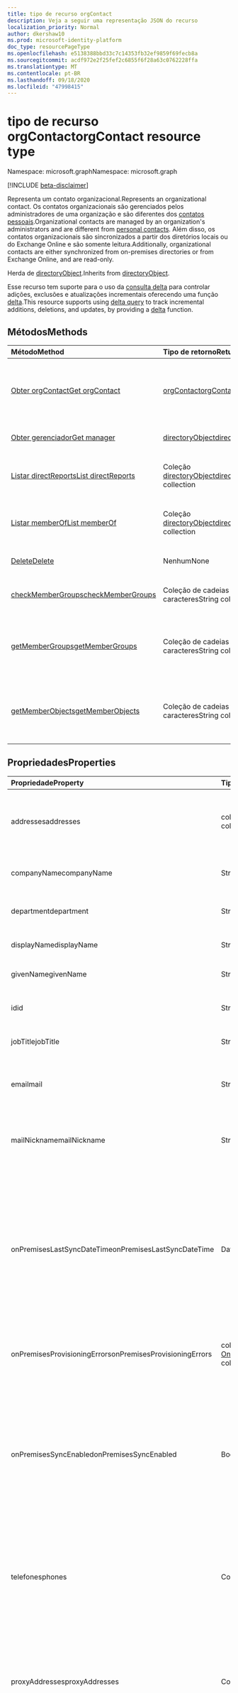```yaml
---
title: tipo de recurso orgContact
description: Veja a seguir uma representação JSON do recurso
localization_priority: Normal
author: dkershaw10
ms.prod: microsoft-identity-platform
doc_type: resourcePageType
ms.openlocfilehash: e5138388bbd33c7c14353fb32ef9859f69fecb8a
ms.sourcegitcommit: acdf972e2f25fef2c6855f6f28a63c0762228ffa
ms.translationtype: MT
ms.contentlocale: pt-BR
ms.lasthandoff: 09/18/2020
ms.locfileid: "47998415"
---
```

# <a name="orgcontact-resource-type"></a><span data-ttu-id="602a9-103">tipo de recurso orgContact</span><span class="sxs-lookup"><span data-stu-id="602a9-103">orgContact resource type</span></span>

<span data-ttu-id="602a9-104">Namespace: microsoft.graph</span><span class="sxs-lookup"><span data-stu-id="602a9-104">Namespace: microsoft.graph</span></span>

[!INCLUDE [beta-disclaimer](../../includes/beta-disclaimer.md)]

<span data-ttu-id="602a9-105">Representa um contato organizacional.</span><span class="sxs-lookup"><span data-stu-id="602a9-105">Represents an organizational contact.</span></span> <span data-ttu-id="602a9-106">Os contatos organizacionais são gerenciados pelos administradores de uma organização e são diferentes dos [contatos pessoais](contact.md).</span><span class="sxs-lookup"><span data-stu-id="602a9-106">Organizational contacts are managed by an organization's administrators and are different from [personal contacts](contact.md).</span></span> <span data-ttu-id="602a9-107">Além disso, os contatos organizacionais são sincronizados a partir dos diretórios locais ou do Exchange Online e são somente leitura.</span><span class="sxs-lookup"><span data-stu-id="602a9-107">Additionally, organizational contacts are either synchronized from on-premises directories or from Exchange Online, and are read-only.</span></span>

<span data-ttu-id="602a9-108">Herda de [directoryObject](directoryobject.md).</span><span class="sxs-lookup"><span data-stu-id="602a9-108">Inherits from [directoryObject](directoryobject.md).</span></span>

<span data-ttu-id="602a9-109">Esse recurso tem suporte para o uso da [consulta delta](/graph/delta-query-overview) para controlar adições, exclusões e atualizações incrementais oferecendo uma função [delta](../api/orgcontact-delta.md).</span><span class="sxs-lookup"><span data-stu-id="602a9-109">This resource supports using [delta query](/graph/delta-query-overview) to track incremental additions, deletions, and updates, by providing a [delta](../api/orgcontact-delta.md) function.</span></span>

## <a name="methods"></a><span data-ttu-id="602a9-110">Métodos</span><span class="sxs-lookup"><span data-stu-id="602a9-110">Methods</span></span>

| <span data-ttu-id="602a9-111">Método</span><span class="sxs-lookup"><span data-stu-id="602a9-111">Method</span></span>           | <span data-ttu-id="602a9-112">Tipo de retorno</span><span class="sxs-lookup"><span data-stu-id="602a9-112">Return Type</span></span>    |<span data-ttu-id="602a9-113">Descrição</span><span class="sxs-lookup"><span data-stu-id="602a9-113">Description</span></span>|
|:---------------|:--------|:----------|
|[<span data-ttu-id="602a9-114">Obter orgContact</span><span class="sxs-lookup"><span data-stu-id="602a9-114">Get orgContact</span></span>](../api/orgcontact-get.md) | [<span data-ttu-id="602a9-115">orgContact</span><span class="sxs-lookup"><span data-stu-id="602a9-115">orgContact</span></span>](orgcontact.md) |<span data-ttu-id="602a9-116">Leia as propriedades e os relacionamentos do objeto orgContact.</span><span class="sxs-lookup"><span data-stu-id="602a9-116">Read properties and relationships of orgContact object.</span></span>|
|[<span data-ttu-id="602a9-117">Obter gerenciador</span><span class="sxs-lookup"><span data-stu-id="602a9-117">Get manager</span></span>](../api/orgcontact-get-manager.md) |[<span data-ttu-id="602a9-118">directoryObject</span><span class="sxs-lookup"><span data-stu-id="602a9-118">directoryObject</span></span>](directoryobject.md)| <span data-ttu-id="602a9-119">Obtenha o gerente do contato.</span><span class="sxs-lookup"><span data-stu-id="602a9-119">Get the contact's manager.</span></span>|
|[<span data-ttu-id="602a9-120">Listar directReports</span><span class="sxs-lookup"><span data-stu-id="602a9-120">List directReports</span></span>](../api/orgcontact-list-directreports.md) |<span data-ttu-id="602a9-121">Coleção [directoryObject](directoryobject.md)</span><span class="sxs-lookup"><span data-stu-id="602a9-121">[directoryObject](directoryobject.md) collection</span></span>| <span data-ttu-id="602a9-122">Listar os subordinados diretos do contato.</span><span class="sxs-lookup"><span data-stu-id="602a9-122">List the contact's direct reports.</span></span>|
|[<span data-ttu-id="602a9-123">Listar memberOf</span><span class="sxs-lookup"><span data-stu-id="602a9-123">List memberOf</span></span>](../api/orgcontact-list-memberof.md) |<span data-ttu-id="602a9-124">Coleção [directoryObject](directoryobject.md)</span><span class="sxs-lookup"><span data-stu-id="602a9-124">[directoryObject](directoryobject.md) collection</span></span>| <span data-ttu-id="602a9-125">Obter uma coleção de objetos memberOf.</span><span class="sxs-lookup"><span data-stu-id="602a9-125">Get a memberOf object collection.</span></span>|
|[<span data-ttu-id="602a9-126">Delete</span><span class="sxs-lookup"><span data-stu-id="602a9-126">Delete</span></span>](../api/orgcontact-delete.md) | <span data-ttu-id="602a9-127">Nenhum</span><span class="sxs-lookup"><span data-stu-id="602a9-127">None</span></span> |<span data-ttu-id="602a9-128">Exclua o objeto orgContact.</span><span class="sxs-lookup"><span data-stu-id="602a9-128">Delete orgContact object.</span></span> |
|[<span data-ttu-id="602a9-129">checkMemberGroups</span><span class="sxs-lookup"><span data-stu-id="602a9-129">checkMemberGroups</span></span>](../api/orgcontact-checkmembergroups.md)|<span data-ttu-id="602a9-130">Coleção de cadeias de caracteres</span><span class="sxs-lookup"><span data-stu-id="602a9-130">String collection</span></span>| <span data-ttu-id="602a9-131">Verifique a associação ao grupo.</span><span class="sxs-lookup"><span data-stu-id="602a9-131">Check for group membership.</span></span> |
|[<span data-ttu-id="602a9-132">getMemberGroups</span><span class="sxs-lookup"><span data-stu-id="602a9-132">getMemberGroups</span></span>](../api/orgcontact-getmembergroups.md)|<span data-ttu-id="602a9-133">Coleção de cadeias de caracteres</span><span class="sxs-lookup"><span data-stu-id="602a9-133">String collection</span></span>| <span data-ttu-id="602a9-134">Retornar todos os grupos dos quais o contato especificado é membro.</span><span class="sxs-lookup"><span data-stu-id="602a9-134">Return all the groups that the specified contact is a member of.</span></span> |
|[<span data-ttu-id="602a9-135">getMemberObjects</span><span class="sxs-lookup"><span data-stu-id="602a9-135">getMemberObjects</span></span>](../api/orgcontact-getmemberobjects.md)|<span data-ttu-id="602a9-136">Coleção de cadeias de caracteres</span><span class="sxs-lookup"><span data-stu-id="602a9-136">String collection</span></span>| <span data-ttu-id="602a9-137">Retorna uma lista de directoryObjects o contato é um membro.</span><span class="sxs-lookup"><span data-stu-id="602a9-137">Returns a list of directoryObjects the contact is a member of.</span></span> |

## <a name="properties"></a><span data-ttu-id="602a9-138">Propriedades</span><span class="sxs-lookup"><span data-stu-id="602a9-138">Properties</span></span>

| <span data-ttu-id="602a9-139">Propriedade</span><span class="sxs-lookup"><span data-stu-id="602a9-139">Property</span></span>     | <span data-ttu-id="602a9-140">Tipo</span><span class="sxs-lookup"><span data-stu-id="602a9-140">Type</span></span>   |<span data-ttu-id="602a9-141">Descrição</span><span class="sxs-lookup"><span data-stu-id="602a9-141">Description</span></span>|
|:---------------|:--------|:----------|
| <span data-ttu-id="602a9-142">addresses</span><span class="sxs-lookup"><span data-stu-id="602a9-142">addresses</span></span>                    | <span data-ttu-id="602a9-143">coleção [physicalOfficeAddress](physicalofficeaddress.md)</span><span class="sxs-lookup"><span data-stu-id="602a9-143">[physicalOfficeAddress](physicalofficeaddress.md) collection</span></span>           | <span data-ttu-id="602a9-144">Endereços postais para este contato organizacional.</span><span class="sxs-lookup"><span data-stu-id="602a9-144">Postal addresses for this organizational contact.</span></span> <span data-ttu-id="602a9-145">Por enquanto, um contato só pode ter um endereço físico.</span><span class="sxs-lookup"><span data-stu-id="602a9-145">For now a contact can only have one physical address.</span></span> |
| <span data-ttu-id="602a9-146">companyName</span><span class="sxs-lookup"><span data-stu-id="602a9-146">companyName</span></span>                  | <span data-ttu-id="602a9-147">String</span><span class="sxs-lookup"><span data-stu-id="602a9-147">String</span></span>                                                    | <span data-ttu-id="602a9-148">Nome da empresa à qual este contato organizacional pertence.</span><span class="sxs-lookup"><span data-stu-id="602a9-148">Name of the company that this organizational contact belong to.</span></span>                                                                                                                                                                                                                                                                                                                 |
| <span data-ttu-id="602a9-149">department</span><span class="sxs-lookup"><span data-stu-id="602a9-149">department</span></span>                   | <span data-ttu-id="602a9-150">String</span><span class="sxs-lookup"><span data-stu-id="602a9-150">String</span></span>                                                     | <span data-ttu-id="602a9-151">O nome do departamento no qual o contato funciona.</span><span class="sxs-lookup"><span data-stu-id="602a9-151">The name for the department in which the contact works.</span></span>                                                                                                                                                                                                                                                                                                                                |
| <span data-ttu-id="602a9-152">displayName</span><span class="sxs-lookup"><span data-stu-id="602a9-152">displayName</span></span>                  | <span data-ttu-id="602a9-153">String</span><span class="sxs-lookup"><span data-stu-id="602a9-153">String</span></span>                                                     | <span data-ttu-id="602a9-154">Nome para exibição desse contato organizacional.</span><span class="sxs-lookup"><span data-stu-id="602a9-154">Display name for this organizational contact.</span></span>                                                                                                                                                                                                                                                                                                                                   |
| <span data-ttu-id="602a9-155">givenName</span><span class="sxs-lookup"><span data-stu-id="602a9-155">givenName</span></span>                    | <span data-ttu-id="602a9-156">String</span><span class="sxs-lookup"><span data-stu-id="602a9-156">String</span></span>                                                     | <span data-ttu-id="602a9-157">Nome para este contato organizacional.</span><span class="sxs-lookup"><span data-stu-id="602a9-157">First name for this organizational contact.</span></span>                                                                                                                                                                                                                                                                                                                                     |
| <span data-ttu-id="602a9-158">id</span><span class="sxs-lookup"><span data-stu-id="602a9-158">id</span></span>                           | <span data-ttu-id="602a9-159">String</span><span class="sxs-lookup"><span data-stu-id="602a9-159">String</span></span>                                                     | <span data-ttu-id="602a9-160">Identificador exclusivo desse contato organizacional.</span><span class="sxs-lookup"><span data-stu-id="602a9-160">Unique identifier for this organizational contact.</span></span>                                                                                                                                                                                                                                                                                                                             |
| <span data-ttu-id="602a9-161">jobTitle</span><span class="sxs-lookup"><span data-stu-id="602a9-161">jobTitle</span></span>                     | <span data-ttu-id="602a9-162">String</span><span class="sxs-lookup"><span data-stu-id="602a9-162">String</span></span>                                                     | <span data-ttu-id="602a9-163">Cargo para este contato organizacional.</span><span class="sxs-lookup"><span data-stu-id="602a9-163">Job title for this organizational contact.</span></span>                                                                                                                                                                                                                                                                                                                                      |
|<span data-ttu-id="602a9-164">email</span><span class="sxs-lookup"><span data-stu-id="602a9-164">mail</span></span>|<span data-ttu-id="602a9-165">String</span><span class="sxs-lookup"><span data-stu-id="602a9-165">String</span></span>| <span data-ttu-id="602a9-166">O endereço SMTP do contato, por exemplo, "jeff@contoso.onmicrosoft.com".</span><span class="sxs-lookup"><span data-stu-id="602a9-166">The SMTP address for the contact, for example, "jeff@contoso.onmicrosoft.com".</span></span> |
| <span data-ttu-id="602a9-167">mailNickname</span><span class="sxs-lookup"><span data-stu-id="602a9-167">mailNickname</span></span>                 | <span data-ttu-id="602a9-168">String</span><span class="sxs-lookup"><span data-stu-id="602a9-168">String</span></span>                                                     | <span data-ttu-id="602a9-169">Alias de email (parte do endereço de email, esperando o símbolo @) desse contato organizacional.</span><span class="sxs-lookup"><span data-stu-id="602a9-169">Email alias (portion of email address pre-pending the @ symbol) for this organizational contact.</span></span>                                                                                                                                                                                                                                                                                |
| <span data-ttu-id="602a9-170">onPremisesLastSyncDateTime</span><span class="sxs-lookup"><span data-stu-id="602a9-170">onPremisesLastSyncDateTime</span></span>   | <span data-ttu-id="602a9-171">DateTimeOffset</span><span class="sxs-lookup"><span data-stu-id="602a9-171">DateTimeOffset</span></span>                                             | <span data-ttu-id="602a9-172">Data e hora da última sincronização do contato organizacional do AD local.</span><span class="sxs-lookup"><span data-stu-id="602a9-172">Date and time when this organizational contact was last synchronized from on-premises AD.</span></span> <span data-ttu-id="602a9-173">O tipo Timestamp representa informações de data e hora usando o formato ISO 8601 e está sempre no horário UTC.</span><span class="sxs-lookup"><span data-stu-id="602a9-173">The Timestamp type represents date and time information using ISO 8601 format and is always in UTC time.</span></span> <span data-ttu-id="602a9-174">Por exemplo, meia-noite em UTC no dia 1º de janeiro de 2014 teria esta aparência: '2014-01-01T00:00:00Z'.</span><span class="sxs-lookup"><span data-stu-id="602a9-174">For example, midnight UTC on Jan 1, 2014 would look like this: '2014-01-01T00:00:00Z'.</span></span>   |
| <span data-ttu-id="602a9-175">onPremisesProvisioningErrors</span><span class="sxs-lookup"><span data-stu-id="602a9-175">onPremisesProvisioningErrors</span></span> |<span data-ttu-id="602a9-176">coleção [OnPremisesProvisioningError](onpremisesprovisioningerror.md)</span><span class="sxs-lookup"><span data-stu-id="602a9-176">[onPremisesProvisioningError](onpremisesprovisioningerror.md) collection</span></span>       | <span data-ttu-id="602a9-177">Lista de erros de provisionamento de sincronização para este contato organizacional.</span><span class="sxs-lookup"><span data-stu-id="602a9-177">List of any synchronization provisioning errors for this organizational contact.</span></span>                                                                                                                                                                                                                                                                                                |
|<span data-ttu-id="602a9-178">onPremisesSyncEnabled</span><span class="sxs-lookup"><span data-stu-id="602a9-178">onPremisesSyncEnabled</span></span>|<span data-ttu-id="602a9-179">Boolean</span><span class="sxs-lookup"><span data-stu-id="602a9-179">Boolean</span></span>|<span data-ttu-id="602a9-180">**true** se esse objeto for sincronizado a partir de um diretório local; **false** se esse objeto foi originalmente sincronizado a partir de um diretório local, mas não é mais sincronizado e agora é Mastered no Exchange; **NULL** se esse objeto nunca tiver sido sincronizado a partir de um diretório local (padrão).</span><span class="sxs-lookup"><span data-stu-id="602a9-180">**true** if this object is synced from an on-premises directory; **false** if this object was originally synced from an on-premises directory but is no longer synced and now mastered in Exchange; **null** if this object has never been synced from an on-premises directory (default).</span></span>|
| <span data-ttu-id="602a9-181">telefones</span><span class="sxs-lookup"><span data-stu-id="602a9-181">phones</span></span>                       | <span data-ttu-id="602a9-182">Coleção [phone](phone.md)</span><span class="sxs-lookup"><span data-stu-id="602a9-182">[phone](phone.md) collection</span></span>                            | <span data-ttu-id="602a9-183">Lista de telefones para este contato organizacional.</span><span class="sxs-lookup"><span data-stu-id="602a9-183">List of phones for this organizational contact.</span></span> <span data-ttu-id="602a9-184">Os tipos de telefone podem ser móveis, de negócios e de businessFax.</span><span class="sxs-lookup"><span data-stu-id="602a9-184">Phone types can be mobile, business, and businessFax.</span></span> <span data-ttu-id="602a9-185">Somente um de cada tipo pode estar presente na coleção.</span><span class="sxs-lookup"><span data-stu-id="602a9-185">Only one of each type can ever be present in the collection.</span></span>                                                                                                                       |
| <span data-ttu-id="602a9-186">proxyAddresses</span><span class="sxs-lookup"><span data-stu-id="602a9-186">proxyAddresses</span></span>               | <span data-ttu-id="602a9-187">Coleção de cadeias de caracteres</span><span class="sxs-lookup"><span data-stu-id="602a9-187">String collection</span></span>                                         | <span data-ttu-id="602a9-188">Por exemplo: "SMTP: bob@contoso.com", "SMTP: bob@sales.contoso.com".</span><span class="sxs-lookup"><span data-stu-id="602a9-188">For example: "SMTP: bob@contoso.com", "smtp: bob@sales.contoso.com".</span></span> <span data-ttu-id="602a9-189">O operador **any** é obrigatório para expressões de filtro em propriedades de vários valores.</span><span class="sxs-lookup"><span data-stu-id="602a9-189">The **any** operator is required for filter expressions on multi-valued properties.</span></span> <span data-ttu-id="602a9-190">Oferece suporte a \$ filtro.</span><span class="sxs-lookup"><span data-stu-id="602a9-190">Supports \$filter.</span></span>                                                                                                                                                                               |
| <span data-ttu-id="602a9-191">surname</span><span class="sxs-lookup"><span data-stu-id="602a9-191">surname</span></span>                      | <span data-ttu-id="602a9-192">String</span><span class="sxs-lookup"><span data-stu-id="602a9-192">String</span></span>                                                     | <span data-ttu-id="602a9-193">Sobrenome para este contato organizacional.</span><span class="sxs-lookup"><span data-stu-id="602a9-193">Last name for this organizational contact.</span></span>                          |

## <a name="relationships"></a><span data-ttu-id="602a9-194">Relações</span><span class="sxs-lookup"><span data-stu-id="602a9-194">Relationships</span></span>

| <span data-ttu-id="602a9-195">Relação</span><span class="sxs-lookup"><span data-stu-id="602a9-195">Relationship</span></span> | <span data-ttu-id="602a9-196">Tipo</span><span class="sxs-lookup"><span data-stu-id="602a9-196">Type</span></span>   |<span data-ttu-id="602a9-197">Descrição</span><span class="sxs-lookup"><span data-stu-id="602a9-197">Description</span></span>|
|:---------------|:--------|:----------|
|<span data-ttu-id="602a9-198">directReports</span><span class="sxs-lookup"><span data-stu-id="602a9-198">directReports</span></span>|<span data-ttu-id="602a9-199">Coleção [directoryObject](directoryobject.md)</span><span class="sxs-lookup"><span data-stu-id="602a9-199">[directoryObject](directoryobject.md) collection</span></span>| <span data-ttu-id="602a9-200">Os subordinados diretos do contato.</span><span class="sxs-lookup"><span data-stu-id="602a9-200">The contact's direct reports.</span></span> <span data-ttu-id="602a9-201">(Os usuários e contatos que têm a propriedade do gerente definidas para este contato.)  Somente leitura.</span><span class="sxs-lookup"><span data-stu-id="602a9-201">(The users and contacts that have their manager property set to this contact.)  Read-only.</span></span> <span data-ttu-id="602a9-202">Anulável.</span><span class="sxs-lookup"><span data-stu-id="602a9-202">Nullable.</span></span>|
|<span data-ttu-id="602a9-203">manager</span><span class="sxs-lookup"><span data-stu-id="602a9-203">manager</span></span>|[<span data-ttu-id="602a9-204">directoryObject</span><span class="sxs-lookup"><span data-stu-id="602a9-204">directoryObject</span></span>](directoryobject.md)| <span data-ttu-id="602a9-205">O usuário ou contato que é o gerente do contato.</span><span class="sxs-lookup"><span data-stu-id="602a9-205">The user or contact that is this contact's manager.</span></span> <span data-ttu-id="602a9-206">Somente leitura.</span><span class="sxs-lookup"><span data-stu-id="602a9-206">Read-only.</span></span>|
|<span data-ttu-id="602a9-207">memberOf</span><span class="sxs-lookup"><span data-stu-id="602a9-207">memberOf</span></span>|<span data-ttu-id="602a9-208">Coleção [directoryObject](directoryobject.md)</span><span class="sxs-lookup"><span data-stu-id="602a9-208">[directoryObject](directoryobject.md) collection</span></span>| <span data-ttu-id="602a9-209">Grupos dos quais este contato é membro.</span><span class="sxs-lookup"><span data-stu-id="602a9-209">Groups that this contact is a member of.</span></span> <span data-ttu-id="602a9-210">Somente leitura.</span><span class="sxs-lookup"><span data-stu-id="602a9-210">Read-only.</span></span> <span data-ttu-id="602a9-211">Anulável.</span><span class="sxs-lookup"><span data-stu-id="602a9-211">Nullable.</span></span>|

## <a name="json-representation"></a><span data-ttu-id="602a9-212">Representação JSON</span><span class="sxs-lookup"><span data-stu-id="602a9-212">JSON representation</span></span>

<span data-ttu-id="602a9-213">Veja a seguir uma representação JSON do recurso</span><span class="sxs-lookup"><span data-stu-id="602a9-213">Here is a JSON representation of the resource</span></span>

<!-- {
  "blockType": "resource",
  "optionalProperties": [
    "directReports",
    "manager",
    "memberOf"
  ],
  "keyProperty": "id",
  "baseType":"microsoft.graph.entity",  
  "@odata.type": "microsoft.graph.orgcontact"
}-->

```json
{
  "addresses": [{"@odata.type": "microsoft.graph.physicalOfficeAddress"}],
  "companyName": "string",
  "department": "string",
  "displayName": "string",
  "givenName": "string",
  "id": "string (identifier)",
  "jobTitle": "string",
  "mail": "string",
  "mailNickname": "string",
  "onPremisesLastSyncDateTime": "string (timestamp)",
  "onPremisesProvisioningErrors": [{"@odata.type": "microsoft.graph.onPremisesProvisioningError"}],
  "onPremisesSyncEnabled": true,
  "phones": [{"@odata.type": "microsoft.graph.phone"}],
  "proxyAddresses": ["string"],
  "surname": "string"
}
```

<!-- uuid: 8fcb5dbc-d5aa-4681-8e31-b001d5168d79
2015-10-25 14:57:30 UTC -->
<!--
{
  "type": "#page.annotation",
  "description": "orgContact resource",
  "keywords": "",
  "section": "documentation",
  "tocPath": "",
  "suppressions": []
}
-->


